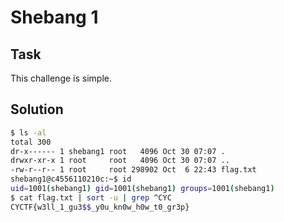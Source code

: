# Shebang 1

## Task

This challenge is simple.

## Solution

```bash
$ ls -al
total 300
dr-x------ 1 shebang1 root   4096 Oct 30 07:07 .
drwxr-xr-x 1 root     root   4096 Oct 30 07:07 ..
-rw-r--r-- 1 root     root 298902 Oct  6 22:43 flag.txt
shebang1@c4556110210c:~$ id
uid=1001(shebang1) gid=1001(shebang1) groups=1001(shebang1)
$ cat flag.txt | sort -u | grep ^CYC
CYCTF{w3ll_1_gu3$$_y0u_kn0w_h0w_t0_gr3p}
```
